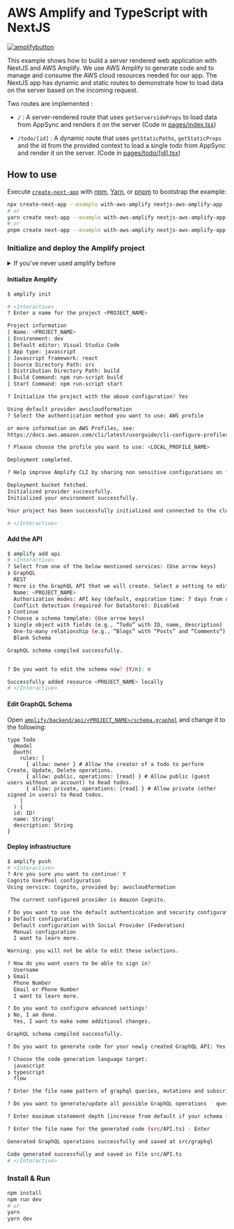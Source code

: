 # AWS Amplify and TypeScript with NextJS

[![amplifybutton](https://oneclick.amplifyapp.com/button.svg)](https://console.aws.amazon.com/amplify/home#/deploy?repo=https://github.com/vercel/next.js/tree/canary/examples/with-aws-amplify-typescript)

This example shows how to build a server rendered web application with NextJS and AWS Amplify. We use AWS Amplify to generate code and to manage and consume the AWS cloud resources needed for our app. The NextJS app has dynamic and static routes to demonstrate how to load data on the server based on the incoming request.

Two routes are implemented :

- `/` : A server-rendered route that uses `getServersideProps` to load data from AppSync and renders it on the server (Code in [pages/index.tsx](src/pages/index.tsx))

- `/todo/[id]` : A dynamic route that uses `getStaticPaths`, `getStaticProps` and the id from the provided context to load a single todo from AppSync and render it on the server. (Code in [pages/todo/[id].tsx](src/pages/todo/[id].tsx))

## How to use

Execute [`create-next-app`](https://github.com/vercel/next.js/tree/canary/packages/create-next-app) with [npm](https://docs.npmjs.com/cli/init), [Yarn](https://yarnpkg.com/lang/en/docs/cli/create/), or [pnpm](https://pnpm.io) to bootstrap the example:

```bash
npx create-next-app --example with-aws-amplify nextjs-aws-amplify-app
# or
yarn create next-app --example with-aws-amplify nextjs-aws-amplify-app
# or
pnpm create next-app --example with-aws-amplify nextjs-aws-amplify-app
```

### Initialize and deploy the Amplify project

<details>
  <summary>If you've never used amplify before </summary>

#### Install Amplify

1. [Sign up](https://aws.amazon.com/free/) for an AWS account
2. Install the AWS Amplify cli:

```sh
npm install -g @aws-amplify/cli
```

[Read More](https://docs.amplify.aws/cli/)

#### Configure Amplify

1. Configure the Amplify cli

```bash
$ amplify configure

# <Interactive>
Follow these steps to set up access to your AWS account:

Sign in to your AWS administrator account:
https://console.aws.amazon.com/
Press Enter to continue

Specify the AWS Region
? region:  <AWS_REGION>
Specify the username of the new IAM user:
? user name:  <NEW_AWS_IAM_USERNAME>
Complete the user creation using the AWS console
Press Enter to continue

Enter the access key of the newly created user:
? accessKeyId:  <ACCESS_KEY_ID>
? secretAccessKey:  <SECRET_ACCESS_KEY>
This would update/create the AWS Profile in your local machine
? Profile Name:  <LOCAL_PROFILE_NAME>

Successfully set up the new user.
# </Interactive>
```

</details>

#### Initialize Amplify

```bash
$ amplify init

# <Interactive>
? Enter a name for the project <PROJECT_NAME>

Project information
| Name: <PROJECT_NAME>
| Environment: dev
| Default editor: Visual Studio Code
| App type: javascript
| Javascript framework: react
| Source Directory Path: src
| Distribution Directory Path: build
| Build Command: npm run-script build
| Start Command: npm run-script start

? Initialize the project with the above configuration? Yes

Using default provider awscloudformation
? Select the authentication method you want to use: AWS profile

or more information on AWS Profiles, see:
https://docs.aws.amazon.com/cli/latest/userguide/cli-configure-profiles.html

? Please choose the profile you want to use: <LOCAL_PROFILE_NAME>

Deployment completed.

? Help improve Amplify CLI by sharing non sensitive configurations on failures (y/N): y/N

Deployment bucket fetched.
Initialized provider successfully.
Initialized your environment successfully.

Your project has been successfully initialized and connected to the cloud!

# </Interactive>
```

#### Add the API

```sh
$ amplify add api
# <Interactive>
? Select from one of the below mentioned services: (Use arrow keys)
❯ GraphQL
  REST
? Here is the GraphQL API that we will create. Select a setting to edit or continue
  Name: <PROJECT_NAME>
  Authorization modes: API key (default, expiration time: 7 days from now)
  Conflict detection (required for DataStore): Disabled
❯ Continue
? Choose a schema template: (Use arrow keys)
❯ Single object with fields (e.g., “Todo” with ID, name, description)
  One-to-many relationship (e.g., “Blogs” with “Posts” and “Comments”)
  Blank Schema

GraphQL schema compiled successfully.


? Do you want to edit the schema now? (Y/n): n

Successfully added resource <PROJECT_NAME> locally
# </Interactive>
```

#### Edit GraphQL Schema

Open [`amplify/backend/api/<PROJECT_NAME>/schema.graphql`](amplify/backend/api/<PROJECT_NAME>/schema.graphql) and change it to the following:

```
type Todo
  @model
  @auth(
    rules: [
      { allow: owner } # Allow the creator of a todo to perform Create, Update, Delete operations.
      { allow: public, operations: [read] } # Allow public (guest users without an account) to Read todos.
      { allow: private, operations: [read] } # Allow private (other signed in users) to Read todos.
    ]
  ) {
  id: ID!
  name: String!
  description: String
}

```

#### Deploy infrastructure

```sh
$ amplify push
# <Interactive>
? Are you sure you want to continue? Y
Cognito UserPool configuration
Using service: Cognito, provided by: awscloudformation

 The current configured provider is Amazon Cognito.

? Do you want to use the default authentication and security configuration? (Use arrow keys)
❯ Default configuration
  Default configuration with Social Provider (Federation)
  Manual configuration
  I want to learn more.

Warning: you will not be able to edit these selections.

? How do you want users to be able to sign in?
  Username
❯ Email
  Phone Number
  Email or Phone Number
  I want to learn more.

? Do you want to configure advanced settings?
❯ No, I am done.
  Yes, I want to make some additional changes.

GraphQL schema compiled successfully.

? Do you want to generate code for your newly created GraphQL API: Yes

? Choose the code generation language target:
  javascript
❯ typescript
  flow

? Enter the file name pattern of graphql queries, mutations and subscriptions: (src/graphql/**/*.ts): Enter

? Do you want to generate/update all possible GraphQL operations - queries, mutations and subscriptions: Yes

? Enter maximum statement depth [increase from default if your schema is deeply nested] (2)

? Enter the file name for the generated code (src/API.ts) : Enter

Generated GraphQL operations successfully and saved at src/graphql

Code generated successfully and saved in file src/API.ts
# </Interactive>
```

### Install & Run

```bash
npm install
npm run dev
# or
yarn
yarn dev
```

